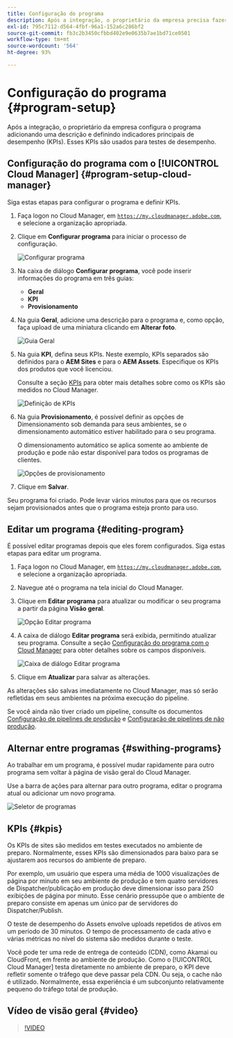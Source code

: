 ```yaml
---
title: Configuração do programa
description: Após a integração, o proprietário da empresa precisa fazer uma configuração inicial do programa.
exl-id: 795c7112-d564-4fbf-96a1-152a6c286bf2
source-git-commit: fb3c2b3450cfbbd402e9e0635b7ae1bd71ce0501
workflow-type: tm+mt
source-wordcount: '564'
ht-degree: 93%

---
```



# Configuração do programa {#program-setup}

Após a integração, o proprietário da empresa configura o programa adicionando uma descrição e definindo indicadores principais de desempenho (KPIs). Esses KPIs são usados para testes de desempenho.

## Configuração do programa com o [!UICONTROL Cloud Manager] {#program-setup-cloud-manager}

Siga estas etapas para configurar o programa e definir KPIs.

1. Faça logon no Cloud Manager, em [`https://my.cloudmanager.adobe.com`](https://my.cloudmanager.adobe.com), e selecione a organização apropriada.

1. Clique em **Configurar programa** para iniciar o processo de configuração.

   ![Configurar programa](/help/assets/set-up-program/setup1.png)

1. Na caixa de diálogo **Configurar programa**, você pode inserir informações do programa em três guias:

   * **Geral**
   * **KPI**
   * **Provisionamento**

1. Na guia **Geral**, adicione uma descrição para o programa e, como opção, faça upload de uma miniatura clicando em **Alterar foto**.

   ![Guia Geral](/help/assets/Setup_Program-General.png)

1. Na guia **KPI**, defina seus KPIs. Neste exemplo, KPIs separados são definidos para o **AEM Sites** e para o **AEM Assets**. Especifique os KPIs dos produtos que você licenciou.

   Consulte a seção [KPIs](#kpis) para obter mais detalhes sobre como os KPIs são medidos no Cloud Manager.

   ![Definição de KPIs](/help/assets/Setup_Program-KPIs.png)

1. Na guia **Provisionamento**, é possível definir as opções de Dimensionamento sob demanda para seus ambientes, se o dimensionamento automático estiver habilitado para o seu programa.

   O dimensionamento automático se aplica somente ao ambiente de produção e pode não estar disponível para todos os programas de clientes.

   ![Opções de provisionamento](/help/assets/Setup_Program-Provisioning.png)

1. Clique em **Salvar**.

Seu programa foi criado. Pode levar vários minutos para que os recursos sejam provisionados antes que o programa esteja pronto para uso.

## Editar um programa {#editing-program}

É possível editar programas depois que eles forem configurados. Siga estas etapas para editar um programa.

1. Faça logon no Cloud Manager, em [`https://my.cloudmanager.adobe.com`](https://my.cloudmanager.adobe.com), e selecione a organização apropriada.

1. Navegue até o programa na tela inicial do Cloud Manager.

1. Clique em **Editar programa** para atualizar ou modificar o seu programa a partir da página **Visão geral**.

   ![Opção Editar programa](/help/assets/set-up-program/edit-program1.png)

1. A caixa de diálogo **Editar programa** será exibida, permitindo atualizar seu programa. Consulte a seção [Configuração do programa com o Cloud Manager](#program-setup-cloud-manager) para obter detalhes sobre os campos disponíveis.

   ![Caixa de diálogo Editar programa](/help/assets/set-up-program/edit-program-general.png)

1. Clique em **Atualizar** para salvar as alterações.

As alterações são salvas imediatamente no Cloud Manager, mas só serão refletidas em seus ambientes na próxima execução do pipeline.

Se você ainda não tiver criado um pipeline, consulte os documentos [Configuração de pipelines de produção](/help/using/production-pipelines.md) e [Configuração de pipelines de não produção](/help/using/non-production-pipelines.md).

## Alternar entre programas {#swithing-programs}

Ao trabalhar em um programa, é possível mudar rapidamente para outro programa sem voltar à página de visão geral do Cloud Manager.

Use a barra de ações para alternar para outro programa, editar o programa atual ou adicionar um novo programa.

![Seletor de programas](/help/assets/set-up-program/setup2.png)

## KPIs {#kpis}

Os KPIs de sites são medidos em testes executados no ambiente de preparo. Normalmente, esses KPIs são dimensionados para baixo para se ajustarem aos recursos do ambiente de preparo.

Por exemplo, um usuário que espera uma média de 1000 visualizações de página por minuto em seu ambiente de produção e tem quatro servidores de Dispatcher/publicação em produção deve dimensionar isso para 250 exibições de página por minuto. Esse cenário pressupõe que o ambiente de preparo consiste em apenas um único par de servidores do Dispatcher/Publish.

O teste de desempenho do Assets envolve uploads repetidos de ativos em um período de 30 minutos. O tempo de processamento de cada ativo e várias métricas no nível do sistema são medidos durante o teste. 

Você pode ter uma rede de entrega de conteúdo (CDN), como Akamai ou CloudFront, em frente ao ambiente de produção. Como o [!UICONTROL Cloud Manager] testa diretamente no ambiente de preparo, o KPI deve refletir somente o tráfego que deve passar pela CDN. Ou seja, o cache não é utilizado. Normalmente, essa experiência é um subconjunto relativamente pequeno do tráfego total de produção.

## Vídeo de visão geral {#video}

>[!VIDEO](https://video.tv.adobe.com/v/34268?captions=por_br)
